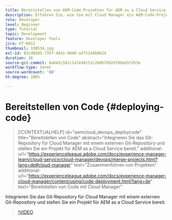 ```yaml
---
title: Bereitstellen von AEM-Code-Projekten für AEM as a Cloud Service
description: Erfahren Sie, wie Sie mit Cloud Manager ein AEM-Code-Projekt auf AEM as a Cloud Service bereitstellen.
role: Developer
level: Beginner
type: Tutorial
topic: Development
feature: Developer Tools
jira: KT-6912
thumbnail: 330534.jpg
exl-id: 82cd6dd5-735f-4641-9848-a5f5144b8624
duration: 26
source-git-commit: 8a042c561c1a7e48152c2b067d92d709ab5fd53e
workflow-type: tm+mt
source-wordcount: '80'
ht-degree: 100%

---
```


# Bereitstellen von Code {#deploying-code}

>[!CONTEXTUALHELP]
>id="aemcloud_devops_deploycode"
>title="Bereitstellen von Code"
>abstract="Integrieren Sie das Git-Repository für Cloud Manager mit einem externen Git-Repository und stellen Sie ein Projekt für AEM as a Cloud Service bereit."
>additional-url="https://experienceleague.adobe.com/docs/experience-manager-learn/cloud-service/cloud-manager/devops/merge-projects.html?lang=de#cloud-manager" text="Zusammenführen von Projekten"
>additional-url="https://experienceleague.adobe.com/docs/experience-manager-cloud-manager/content/using/code-deployment.html?lang=de" text="Bereitstellen von Code mit Cloud Manager"

Integrieren Sie das Git-Repository für Cloud Manager mit einem externen Git-Repository und stellen Sie ein Projekt für AEM as a Cloud Service bereit.

>[!VIDEO](https://video.tv.adobe.com/v/330534?quality=12&learn=on)
